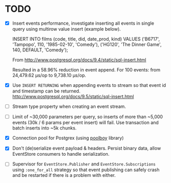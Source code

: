 # TODO

-[x] Insert events performance, investigate inserting all events in single query using multirow value insert (example below).

	INSERT INTO films (code, title, did, date_prod, kind) VALUES
    ('B6717', 'Tampopo', 110, '1985-02-10', 'Comedy'),
    ('HG120', 'The Dinner Game', 140, DEFAULT, 'Comedy');

    From http://www.postgresql.org/docs/9.4/static/sql-insert.html

    Resulted in a 58.96% reduction in event append. For 100 events: from 24,479.62 µs/op to 9,738.10 µs/op.

-[x] Use `INSERT RETURNING` when appending events to stream so that event id and timestamp can be returned.
     http://www.postgresql.org/docs/9.5/static/sql-insert.html

-[ ] Stream type property when creating an event stream.

-[ ] Limit of ~30,000 parameters per query, so inserts of more than ~5,000 events (30k / 6 params per event insert) will fail.
     Use transaction and batch inserts into ~5k chunks.

-[x] Connection pool for Postgrex (using [poolboy](https://github.com/devinus/poolboy) library)

-[x] Don't (de)serialize event payload & headers. Persist binary data, allow EventStore consumers to handle serialization.

-[ ] Supervisor for `EventStore.Publisher` and `EventStore.Subscriptions` using `:one_for_all` strategy so that event publishing
     can safely crash and be restarted if there is a problem with either. 

